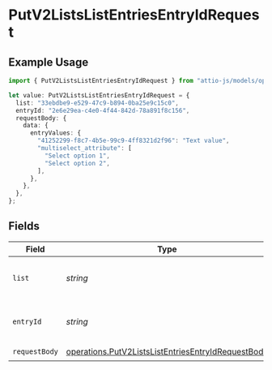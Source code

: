# PutV2ListsListEntriesEntryIdRequest

## Example Usage

```typescript
import { PutV2ListsListEntriesEntryIdRequest } from "attio-js/models/operations/putv2listslistentriesentryid.js";

let value: PutV2ListsListEntriesEntryIdRequest = {
  list: "33ebdbe9-e529-47c9-b894-0ba25e9c15c0",
  entryId: "2e6e29ea-c4e0-4f44-842d-78a891f8c156",
  requestBody: {
    data: {
      entryValues: {
        "41252299-f8c7-4b5e-99c9-4ff8321d2f96": "Text value",
        "multiselect_attribute": [
          "Select option 1",
          "Select option 2",
        ],
      },
    },
  },
};
```

## Fields

| Field                                                                                                                    | Type                                                                                                                     | Required                                                                                                                 | Description                                                                                                              | Example                                                                                                                  |
| ------------------------------------------------------------------------------------------------------------------------ | ------------------------------------------------------------------------------------------------------------------------ | ------------------------------------------------------------------------------------------------------------------------ | ------------------------------------------------------------------------------------------------------------------------ | ------------------------------------------------------------------------------------------------------------------------ |
| `list`                                                                                                                   | *string*                                                                                                                 | :heavy_check_mark:                                                                                                       | N/A                                                                                                                      | 33ebdbe9-e529-47c9-b894-0ba25e9c15c0                                                                                     |
| `entryId`                                                                                                                | *string*                                                                                                                 | :heavy_check_mark:                                                                                                       | N/A                                                                                                                      | 2e6e29ea-c4e0-4f44-842d-78a891f8c156                                                                                     |
| `requestBody`                                                                                                            | [operations.PutV2ListsListEntriesEntryIdRequestBody](../../models/operations/putv2listslistentriesentryidrequestbody.md) | :heavy_check_mark:                                                                                                       | N/A                                                                                                                      |                                                                                                                          |